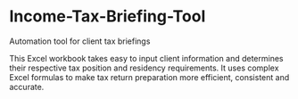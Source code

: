 # Income-Tax-Briefing-Tool
Automation tool for client tax briefings

This Excel workbook takes easy to input client information and determines their respective tax position and residency requirements.
It uses complex Excel formulas to make tax return preparation more efficient, consistent and accurate.
